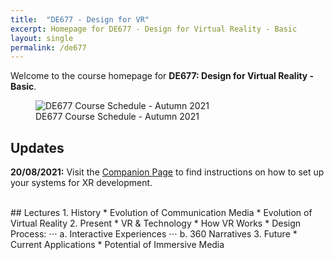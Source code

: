 ```yaml
---
title:  "DE677 - Design for VR"
excerpt: Homepage for DE677 - Design for Virtual Reality - Basic
layout: single
permalink: /de677
---
```


Welcome to the course homepage for **DE677: Design for Virtual Reality - Basic**.

<figure class="align-center" style="width:100%;">
  <img src="{{ site.url }}{{ site.baseurl }}\assets\img\projects\de677-schedule-autumn2021.png" alt="DE677 Course Schedule - Autumn 2021">
  <figcaption>DE677 Course Schedule - Autumn 2021</figcaption>
</figure>

## Updates

**20/08/2021:** Visit the [Companion Page](https://rishivanukuru.notion.site/Intro-to-XR-Dev-3c20ec201dc545a8a4ea1f644f0134db) to find instructions on how to set up your systems for XR development.

<br>
## Lectures
1.  History
    * Evolution of Communication Media
    * Evolution of Virtual Reality
2.  Present
    * VR & Technology
    * How VR Works
    * Design Process: 
⋅⋅⋅   a. Interactive Experiences
⋅⋅⋅   b. 360 Narratives
3.  Future
    * Current Applications
    * Potential of Immersive Media

